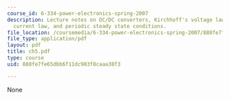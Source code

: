 ```yaml
---
course_id: 6-334-power-electronics-spring-2007
description: Lecture notes on DC/DC converters, Kirchhoff's voltage law, Kirchhoff's
  current law, and periodic steady state conditions.
file_location: /coursemedia/6-334-power-electronics-spring-2007/888fe7fe65dbb6f11dc903f8caaa38f3_ch5.pdf
file_type: application/pdf
layout: pdf
title: ch5.pdf
type: course
uid: 888fe7fe65dbb6f11dc903f8caaa38f3

---
```

None